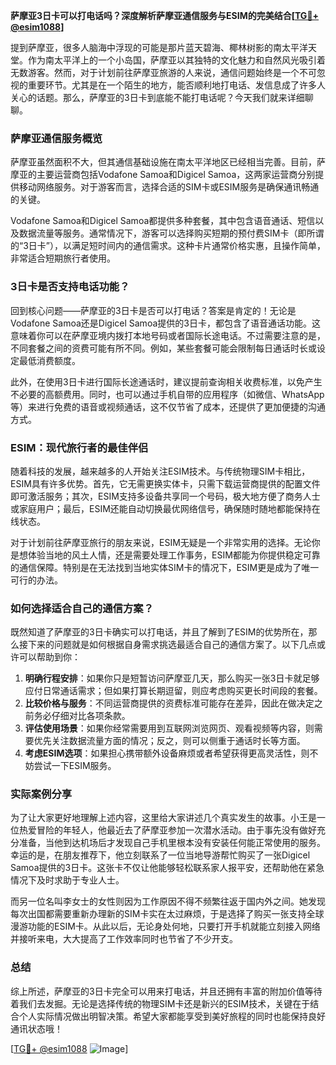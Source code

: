 **萨摩亚3日卡可以打电话吗？深度解析萨摩亚通信服务与ESIM的完美结合[[TG💪+ @esim1088](https://t.me/s/esim1088)]**

提到萨摩亚，很多人脑海中浮现的可能是那片蓝天碧海、椰林树影的南太平洋天堂。作为南太平洋上的一个小岛国，萨摩亚以其独特的文化魅力和自然风光吸引着无数游客。然而，对于计划前往萨摩亚旅游的人来说，通信问题始终是一个不可忽视的重要环节。尤其是在一个陌生的地方，能否顺利地打电话、发信息成了许多人关心的话题。那么，萨摩亚的3日卡到底能不能打电话呢？今天我们就来详细聊聊。

### 萨摩亚通信服务概览

萨摩亚虽然面积不大，但其通信基础设施在南太平洋地区已经相当完善。目前，萨摩亚的主要运营商包括Vodafone Samoa和Digicel Samoa，这两家运营商分别提供移动网络服务。对于游客而言，选择合适的SIM卡或ESIM服务是确保通讯畅通的关键。

Vodafone Samoa和Digicel Samoa都提供多种套餐，其中包含语音通话、短信以及数据流量等服务。通常情况下，游客可以选择购买短期的预付费SIM卡（即所谓的“3日卡”），以满足短时间内的通信需求。这种卡片通常价格实惠，且操作简单，非常适合短期旅行者使用。

### 3日卡是否支持电话功能？

回到核心问题——萨摩亚的3日卡是否可以打电话？答案是肯定的！无论是Vodafone Samoa还是Digicel Samoa提供的3日卡，都包含了语音通话功能。这意味着你可以在萨摩亚境内拨打本地号码或者国际长途电话。不过需要注意的是，不同套餐之间的资费可能有所不同。例如，某些套餐可能会限制每日通话时长或设定最低消费额度。

此外，在使用3日卡进行国际长途通话时，建议提前查询相关收费标准，以免产生不必要的高额费用。同时，也可以通过手机自带的应用程序（如微信、WhatsApp等）来进行免费的语音或视频通话，这不仅节省了成本，还提供了更加便捷的沟通方式。

### ESIM：现代旅行者的最佳伴侣

随着科技的发展，越来越多的人开始关注ESIM技术。与传统物理SIM卡相比，ESIM具有许多优势。首先，它无需更换实体卡，只需下载运营商提供的配置文件即可激活服务；其次，ESIM支持多设备共享同一个号码，极大地方便了商务人士或家庭用户；最后，ESIM还能自动切换最优网络信号，确保随时随地都能保持在线状态。

对于计划前往萨摩亚旅行的朋友来说，ESIM无疑是一个非常实用的选择。无论你是想体验当地的风土人情，还是需要处理工作事务，ESIM都能为你提供稳定可靠的通信保障。特别是在无法找到当地实体SIM卡的情况下，ESIM更是成为了唯一可行的办法。

### 如何选择适合自己的通信方案？

既然知道了萨摩亚的3日卡确实可以打电话，并且了解到了ESIM的优势所在，那么接下来的问题就是如何根据自身需求挑选最适合自己的通信方案了。以下几点或许可以帮助到你：

1. **明确行程安排**：如果你只是短暂访问萨摩亚几天，那么购买一张3日卡就足够应付日常通话需求；但如果打算长期逗留，则应考虑购买更长时间段的套餐。
2. **比较价格与服务**：不同运营商提供的资费标准可能存在差异，因此在做决定之前务必仔细对比各项条款。
3. **评估使用场景**：如果你经常需要用到互联网浏览网页、观看视频等内容，则需要优先关注数据流量方面的情况；反之，则可以侧重于通话时长等方面。
4. **考虑ESIM选项**：如果担心携带额外设备麻烦或者希望获得更高灵活性，则不妨尝试一下ESIM服务。

### 实际案例分享

为了让大家更好地理解上述内容，这里给大家讲述几个真实发生的故事。小王是一位热爱冒险的年轻人，他最近去了萨摩亚参加一次潜水活动。由于事先没有做好充分准备，当他到达机场后才发现自己手机里根本没有安装任何能正常使用的服务。幸运的是，在朋友推荐下，他立刻联系了一位当地导游帮忙购买了一张Digicel Samoa提供的3日卡。这张卡不仅让他能够轻松联系家人报平安，还帮助他在紧急情况下及时求助于专业人士。

而另一位名叫李女士的女性则因为工作原因不得不频繁往返于国内外之间。她发现每次出国都需要重新办理新的SIM卡实在太过麻烦，于是选择了购买一张支持全球漫游功能的ESIM卡。从此以后，无论身处何地，只要打开手机就能立刻接入网络并接听来电，大大提高了工作效率同时也节省了不少开支。

### 总结

综上所述，萨摩亚的3日卡完全可以用来打电话，并且还拥有丰富的附加价值等待着我们去发掘。无论是选择传统的物理SIM卡还是新兴的ESIM技术，关键在于结合个人实际情况做出明智决策。希望大家都能享受到美好旅程的同时也能保持良好通讯状态哦！

[[TG💪+ @esim1088](https://t.me/s/esim1088) ![Image](https://i.postimg.cc/4NQfJmqS/Snipaste-2025-05-13-00-14-12.png)]